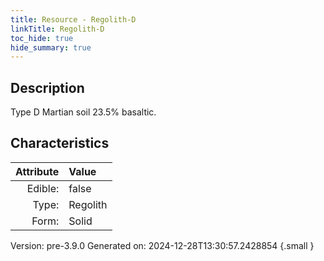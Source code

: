 ```yaml
---
title: Resource - Regolith-D
linkTitle: Regolith-D
toc_hide: true
hide_summary: true
---
```


## Description
 &#10;&#9;&#9;Type D Martian soil 23.5% basaltic.

## Characteristics

| Attribute      | Value |
|--------:|:------|
|Edible:|false|
|Type:|Regolith|
|Form:|Solid|
 



    

Version: pre-3.9.0 Generated on: 2024-12-28T13:30:57.2428854
{.small }
